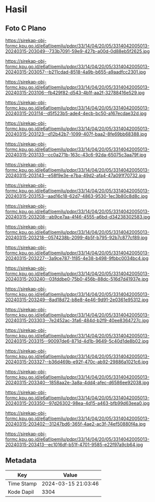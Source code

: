 # Hasil

## Foto C Plano

https://sirekap-obj-formc.kpu.go.id/e6af/pemilu/pdpr/33/14/04/20/05/3314042005013-20240315-203049--733b7091-59e9-427b-a00d-0d88eb5f2625.jpg

https://sirekap-obj-formc.kpu.go.id/e6af/pemilu/pdpr/33/14/04/20/05/3314042005013-20240315-203057--b211cdad-8518-4a9b-b655-a9aadfcc2301.jpg

https://sirekap-obj-formc.kpu.go.id/e6af/pemilu/pdpr/33/14/04/20/05/3314042005013-20240315-203106--fb429f82-d543-4b1f-aa2f-32788416e529.jpg

https://sirekap-obj-formc.kpu.go.id/e6af/pemilu/pdpr/33/14/04/20/05/3314042005013-20240315-203114--d5f523b5-ade4-4ecb-bc50-a167ecdae32d.jpg

https://sirekap-obj-formc.kpu.go.id/e6af/pemilu/pdpr/33/14/04/20/05/3314042005013-20240315-203123--d12b42b7-1099-407f-baa2-8fe69bb68388.jpg

https://sirekap-obj-formc.kpu.go.id/e6af/pemilu/pdpr/33/14/04/20/05/3314042005013-20240315-203133--cc0a271b-163c-43c6-92da-65075c3aa79f.jpg

https://sirekap-obj-formc.kpu.go.id/e6af/pemilu/pdpr/33/14/04/20/05/3314042005013-20240315-203143--e58f9e3e-e7ba-49d2-afa4-47a091f70732.jpg

https://sirekap-obj-formc.kpu.go.id/e6af/pemilu/pdpr/33/14/04/20/05/3314042005013-20240315-203153--aad16c18-62d7-4863-9530-1ec3b80c8d8c.jpg

https://sirekap-obj-formc.kpu.go.id/e6af/pemilu/pdpr/33/14/04/20/05/3314042005013-20240315-203208--ab9ce7aa-4f46-4555-a6bd-d34238302583.jpg

https://sirekap-obj-formc.kpu.go.id/e6af/pemilu/pdpr/33/14/04/20/05/3314042005013-20240315-203218--0574238b-2099-4b5f-b795-92b7c877cf89.jpg

https://sirekap-obj-formc.kpu.go.id/e6af/pemilu/pdpr/33/14/04/20/05/3314042005013-20240315-203227--3a9ce787-1f85-4e38-b498-9fbbc0034bc4.jpg

https://sirekap-obj-formc.kpu.go.id/e6af/pemilu/pdpr/33/14/04/20/05/3314042005013-20240315-203240--03fddbe0-75b0-456b-88dc-516d7d41937e.jpg

https://sirekap-obj-formc.kpu.go.id/e6af/pemilu/pdpr/33/14/04/20/05/3314042005013-20240315-203249--8ad18d72-b8e8-4e46-9d91-2e0361e95312.jpg

https://sirekap-obj-formc.kpu.go.id/e6af/pemilu/pdpr/33/14/04/20/05/3314042005013-20240315-203303--7e2452ac-3fa6-484d-b2f9-40ee8364727c.jpg

https://sirekap-obj-formc.kpu.go.id/e6af/pemilu/pdpr/33/14/04/20/05/3314042005013-20240315-203315--90097de6-871d-4d1b-9649-5c40d1de8b02.jpg

https://sirekap-obj-formc.kpu.go.id/e6af/pemilu/pdpr/33/14/04/20/05/3314042005013-20240315-203327--b36d469b-e92f-470c-ab92-29886a1021c6.jpg

https://sirekap-obj-formc.kpu.go.id/e6af/pemilu/pdpr/33/14/04/20/05/3314042005013-20240315-203340--1858aa2e-3a8a-4dd4-afec-d6586ee92038.jpg

https://sirekap-obj-formc.kpu.go.id/e6af/pemilu/pdpr/33/14/04/20/05/3314042005013-20240315-203350--97d26302-98ea-4d15-a463-bfb99d63eea0.jpg

https://sirekap-obj-formc.kpu.go.id/e6af/pemilu/pdpr/33/14/04/20/05/3314042005013-20240315-203402--31247bd6-365f-4ae2-ac3f-74ef50880f4a.jpg

https://sirekap-obj-formc.kpu.go.id/e6af/pemilu/pdpr/33/14/04/20/05/3314042005013-20240315-203413--ec1016df-b51f-4701-9585-e22f97a9cb64.jpg


## Metadata

| Key        | Value               |
| ---------- | ------------------- |
| Time Stamp | 2024-03-15 21:03:46 |
| Kode Dapil | 3304                |



